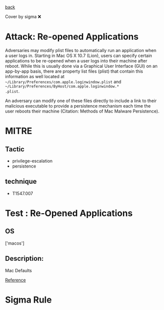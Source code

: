 [back](../index.md)

Cover by sigma :x: 

# Attack: Re-opened Applications

 Adversaries may modify plist files to automatically run an application when a user logs in. Starting in Mac OS X 10.7 (Lion), users can specify certain applications to be re-opened when a user logs into their machine after reboot. While this is usually done via a Graphical User Interface (GUI) on an app-by-app basis, there are property list files (plist) that contain this information as well located at <code>~/Library/Preferences/com.apple.loginwindow.plist</code> and <code>~/Library/Preferences/ByHost/com.apple.loginwindow.* .plist</code>. 

An adversary can modify one of these files directly to include a link to their malicious executable to provide a persistence mechanism each time the user reboots their machine (Citation: Methods of Mac Malware Persistence).

# MITRE
## Tactic
  - privilege-escalation
  - persistence

## technique
  - T1547.007

# Test : Re-Opened Applications

## OS

 ['macos']

## Description:

 Mac Defaults

[Reference](https://developer.apple.com/library/content/documentation/MacOSX/Conceptual/BPSystemStartup/Chapters/CustomLogin.html)


# Sigma Rule
